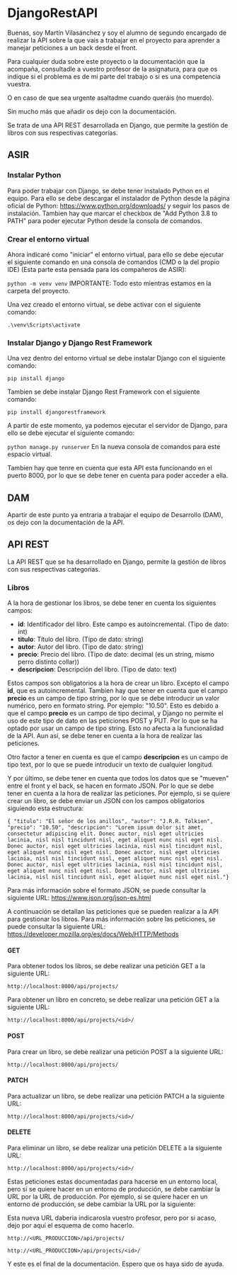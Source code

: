 # DjangoRestAPI
Buenas, soy Martín Vilasánchez y soy el alumno de segundo encargado de realizar la API sobre la que vais a trabajar en el proyecto para aprender a manejar peticiones a un back desde el front.

Para cualquier duda sobre este proyecto o la documentación que la acompaña, consultadle a vuestro profesor de la asignatura, para que os indique si el problema es de mi parte del trabajo o si es una competencia vuestra.

O en caso de que sea urgente asaltadme cuando queráis (no muerdo).

Sin mucho más que añadir os dejo con la documentación.

Se trata de una API REST desarrollada en Django, que permite la gestión de libros con sus respectivas categorías.


## ASIR

### Instalar Python

Para poder trabajar con Django, se debe tener instalado Python en el equipo. Para ello se debe descargar el instalador de Python desde la página oficial de Python: https://www.python.org/downloads/ y seguir los pasos de instalación. Tambien hay que marcar el checkbox de "Add Python 3.8 to PATH" para poder ejecutar Python desde la consola de comandos.

### Crear el entorno virtual

Ahora indicaré como "iniciar" el entorno virtual, para ello se debe ejecutar el siguiente comando en una consola de comandos (CMD o la del propio IDE) (Esta parte esta pensada para los compañeros de ASIR):

``` python -m venv venv ``` IMPORTANTE: Todo esto mientras estamos en la carpeta del proyecto.

Una vez creado el entorno virtual, se debe activar con el siguiente comando:

``` .\venv\Scripts\activate ``` 

### Instalar Django y Django Rest Framework

Una vez dentro del entorno virtual se debe instalar Django con el siguiente comando:

``` pip install django ``` 

Tambien se debe instalar Django Rest Framework con el siguiente comando:

``` pip install djangorestframework ``` 

A partir de este momento, ya podemos ejecutar el servidor de Django, para ello se debe ejecutar el siguiente comando:

``` python manage.py runserver ``` En la nueva consola de comandos para este espacio virtual.

Tambien hay que tenre en cuenta que esta API esta funcionando en el puerto 8000, por lo que se debe tener en cuenta para poder acceder a ella.

## DAM

Apartir de este punto ya entraria a trabajar el equipo de Desarrollo (DAM), os dejo con la documentación de la API.

## API REST

La API REST que se ha desarrollado en Django, permite la gestión de libros con sus respectivas categorías.

### Libros

A la hora de gestionar los libros, se debe tener en cuenta los siguientes campos:

- **id**: Identificador del libro. Este campo es autoincremental. (Tipo de dato: int)
- **titulo**: Título del libro. (Tipo de dato: string)
- **autor**: Autor del libro. (Tipo de dato: string)
- **precio**: Precio del libro. (Tipo de dato: decimal (es un string, mismo perro distinto collar))
- **descripcion**: Descripción del libro. (Tipo de dato: text)

Estos campos son obligatorios a la hora de crear un libro. Excepto el campo **id**, que es autoincremental.
Tambien hay que tener en cuenta que el campo **precio** es un campo de tipo string, por lo que se debe introducir un valor numérico, pero en formato string. Por ejemplo: "10.50". Esto es debido a que el campo **precio** es un campo de tipo decimal, y Django no permite el uso de este tipo de dato en las peticiones POST y PUT. Por lo que se ha optado por usar un campo de tipo string. Esto no afecta a la funcionalidad de la API. Aun así, se debe tener en cuenta a la hora de realizar las peticiones.

Otro factor a tener en cuenta es que el campo **descripcion** es un campo de tipo text, por lo que se puede introducir un texto de cualquier longitud.

Y por último, se debe tener en cuenta que todos los datos que se "mueven" entre el front y el back, se hacen en formato JSON. Por lo que se debe tener en cuenta a la hora de realizar las peticiones. Por ejemplo, si se quiere crear un libro, se debe enviar un JSON con los campos obligatorios siguiendo esta estructura: 
    
``` { "titulo": "El señor de los anillos", "autor": "J.R.R. Tolkien", "precio": "10.50", "descripcion": "Lorem ipsum dolor sit amet, consectetur adipiscing elit. Donec auctor, nisl eget ultricies lacinia, nisl nisl tincidunt nisl, eget aliquet nunc nisl eget nisl. Donec auctor, nisl eget ultricies lacinia, nisl nisl tincidunt nisl, eget aliquet nunc nisl eget nisl. Donec auctor, nisl eget ultricies lacinia, nisl nisl tincidunt nisl, eget aliquet nunc nisl eget nisl. Donec auctor, nisl eget ultricies lacinia, nisl nisl tincidunt nisl, eget aliquet nunc nisl eget nisl. Donec auctor, nisl eget ultricies lacinia, nisl nisl tincidunt nisl, eget aliquet nunc nisl eget nisl."} ```

Para más información sobre el formato JSON, se puede consultar la siguiente URL: https://www.json.org/json-es.html   

A continuación se detallan las peticiones que se pueden realizar a la API para gestionar los libros. Para más información sobre las peticiones, se puede consultar la siguiente URL: https://developer.mozilla.org/es/docs/Web/HTTP/Methods

#### GET

Para obtener todos los libros, se debe realizar una petición GET a la siguiente URL:

``` http://localhost:8000/api/projects/ ```

Para obtener un libro en concreto, se debe realizar una petición GET a la siguiente URL:

``` http://localhost:8000/api/projects/<id>/ ```
#### POST

Para crear un libro, se debe realizar una petición POST a la siguiente URL:

``` http://localhost:8000/api/projects/ ```
#### PATCH

Para actualizar un libro, se debe realizar una petición PATCH a la siguiente URL:
    
``` http://localhost:8000/api/projects/<id>/ ```

#### DELETE

Para eliminar un libro, se debe realizar una petición DELETE a la siguiente URL:

``` http://localhost:8000/api/projects/<id>/ ```

Estas peticiones estas documentadas para hacerse en un entorno local, pero si se quiere hacer en un entorno de producción, se debe cambiar la URL por la URL de producción. Por ejemplo, si se quiere hacer en un entorno de producción, se debe cambiar la URL por la siguiente:

Esta nueva URL daberia indicarosla vuestro profesor, pero por si acaso, dejo por aquí el esquema de como hacerlo.

``` http://<URL_PRODUCCION>/api/projects/ ```

``` http://<URL_PRODUCCION>/api/projects/<id>/ ```

Y este es el final de la documentación. Espero que os haya sido de ayuda.